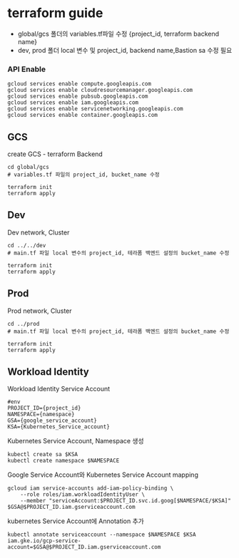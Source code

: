 # terraform guide
* global/gcs 폴더의 variables.tf파일 수정 {project_id, terraform backend name}
* dev, prod 폴더 local 변수 및 project_id, backend name,Bastion sa 수정 필요

### API Enable
```
gcloud services enable compute.googleapis.com
gcloud services enable cloudresourcemanager.googleapis.com
gcloud services enable pubsub.googleapis.com
gcloud services enable iam.googleapis.com
gcloud services enable servicenetworking.googleapis.com
gcloud services enable container.googleapis.com
```

## GCS
create GCS - terraform Backend

```
cd global/gcs
# variables.tf 파일의 project_id, bucket_name 수정

terraform init
terraform apply
```

## Dev
Dev network, Cluster
```
cd ../../dev
# main.tf 파일 local 변수의 project_id, 테라폼 백엔드 설정의 bucket_name 수정

terraform init
terraform apply
```

## Prod
Prod network, Cluster
```
cd ../prod
# main.tf 파일 local 변수의 project_id, 테라폼 백엔드 설정의 bucket_name 수정

terraform init
terraform apply
```

## Workload Identity
Workload Identity Service Account
```
#env
PROJECT_ID={project_id}
NAMESPACE={namespace}
GSA={google_service_account}
KSA={Kubernetes_Service_account}
```
Kubernetes Service Account, Namespace 생성
```
kubectl create sa $KSA
kubectl create namespace $NAMESPACE
```
Google Service Account와 Kubernetes Service Account mapping
```
gcloud iam service-accounts add-iam-policy-binding \
    --role roles/iam.workloadIdentityUser \
    --member "serviceAccount:$PROJECT_ID.svc.id.goog[$NAMESPACE/$KSA]" $GSA@$PROJECT_ID.iam.gserviceaccount.com
```
kubernetes Service Account에 Annotation 추가
```
kubectl annotate serviceaccount --namespace $NAMESPACE $KSA iam.gke.io/gcp-service-account=$GSA@$PROJECT_ID.iam.gserviceaccount.com
```
